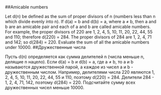 ##Amicable numbers

Let d(n) be defined as the sum of proper divisors of n (numbers less than n which divide evenly into n).
If d(a) = b and d(b) = a, where a ≠ b, then a and b are an amicable pair and each of a and b are called amicable numbers.
For example, the proper divisors of 220 are 1, 2, 4, 5, 10, 11, 20, 22, 44, 55 and 110; therefore d(220) = 284. The proper divisors of 284 are 1, 2, 4, 71 and 142; so d(284) = 220.
Evaluate the sum of all the amicable numbers under 10000.
##Дружественные числа

Пусть d(n) определяется как сумма делителей n (числа меньше n, делящие n нацело).
Если d(a) = b и d(b) = a, где a ≠ b, то a и b называются дружественной парой, а каждое из чисел a и b - дружественным числом.
Например, делителями числа 220 являются 1, 2, 4, 5, 10, 11, 20, 22, 44, 55 и 110, поэтому d(220) = 284. Делители 284 - 1, 2, 4, 71, 142, поэтому d(284) = 220.
Подсчитайте сумму всех дружественных чисел меньше 10000.
